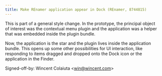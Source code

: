 ```yaml
---
title: Make REnamer application appear in Dock (REnamer, 8744815)
---
```


This is part of a general style change. In the prototype, the principal object of interest was the contextual menu plugin and the application was a helper that was embedded inside the plugin bundle.

Now, the application is the star and the plugin lives inside the application bundle. This opens up some other possibilities for UI interaction, like responding to items dragged and dropped onto the Dock icon or the application in the Finder.

Signed-off-by: Wincent Colaiuta &lt;win@wincent.com&gt;
